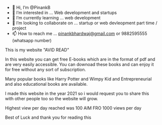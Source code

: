 - 👋 Hi, I’m @PinankB
- 👀 I’m interested in ... Web development and startups
- 🌱 I’m currently learning ... web development
- 💞️ I’m looking to collaborate on ... startup or web devleopment part time / project
- 📫 How to reach me ... pinankbhardwaj@gmail.com or 9882595555 (whatsapp number)

<!---
PinankB/PinankB is a ✨ special ✨ repository because its `README.md` (this file) appears on your GitHub profile.
You can click the Preview link to take a look at your changes.
--->

This is my website "AVID READ"

In this website you can get free E-books which are in the format of pdf and are very easily accessible. You can downoad these books and can enjoy it for free without any sort of subscription.

Many popular books like Harry Potter and Wimpy Kid and Entrepreneurial and also educational books are available.

I made this website in the year 2021 so i would request you to share this with other people too so the website will grow.

Highest view per day reached was 100
AIM FRO 1000 views per day

Best of Luck and thank you for reading this 

